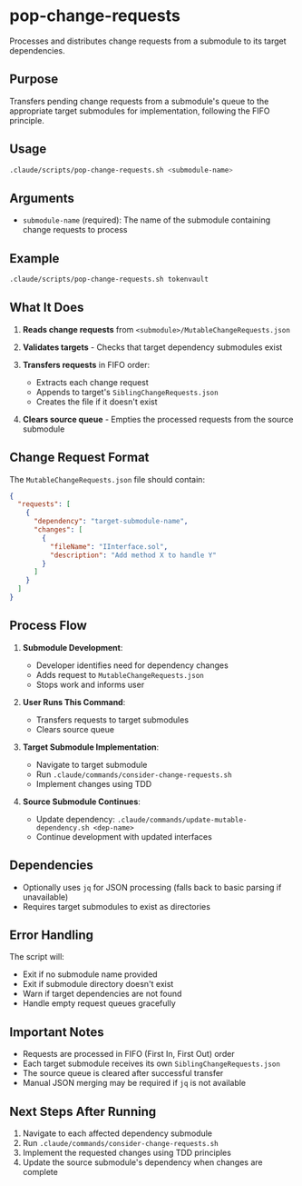 # pop-change-requests

Processes and distributes change requests from a submodule to its target dependencies.

## Purpose
Transfers pending change requests from a submodule's queue to the appropriate target submodules for implementation, following the FIFO principle.

## Usage
```bash
.claude/scripts/pop-change-requests.sh <submodule-name>
```

## Arguments
- `submodule-name` (required): The name of the submodule containing change requests to process

## Example
```bash
.claude/scripts/pop-change-requests.sh tokenvault
```

## What It Does

1. **Reads change requests** from `<submodule>/MutableChangeRequests.json`

2. **Validates targets** - Checks that target dependency submodules exist

3. **Transfers requests** in FIFO order:
   - Extracts each change request
   - Appends to target's `SiblingChangeRequests.json`
   - Creates the file if it doesn't exist

4. **Clears source queue** - Empties the processed requests from the source submodule

## Change Request Format

The `MutableChangeRequests.json` file should contain:
```json
{
  "requests": [
    {
      "dependency": "target-submodule-name",
      "changes": [
        {
          "fileName": "IInterface.sol",
          "description": "Add method X to handle Y"
        }
      ]
    }
  ]
}
```

## Process Flow

1. **Submodule Development**:
   - Developer identifies need for dependency changes
   - Adds request to `MutableChangeRequests.json`
   - Stops work and informs user

2. **User Runs This Command**:
   - Transfers requests to target submodules
   - Clears source queue

3. **Target Submodule Implementation**:
   - Navigate to target submodule
   - Run `.claude/commands/consider-change-requests.sh`
   - Implement changes using TDD

4. **Source Submodule Continues**:
   - Update dependency: `.claude/commands/update-mutable-dependency.sh <dep-name>`
   - Continue development with updated interfaces

## Dependencies

- Optionally uses `jq` for JSON processing (falls back to basic parsing if unavailable)
- Requires target submodules to exist as directories

## Error Handling

The script will:
- Exit if no submodule name provided
- Exit if submodule directory doesn't exist
- Warn if target dependencies are not found
- Handle empty request queues gracefully

## Important Notes

- Requests are processed in FIFO (First In, First Out) order
- Each target submodule receives its own `SiblingChangeRequests.json`
- The source queue is cleared after successful transfer
- Manual JSON merging may be required if `jq` is not available

## Next Steps After Running

1. Navigate to each affected dependency submodule
2. Run `.claude/commands/consider-change-requests.sh` 
3. Implement the requested changes using TDD principles
4. Update the source submodule's dependency when changes are complete